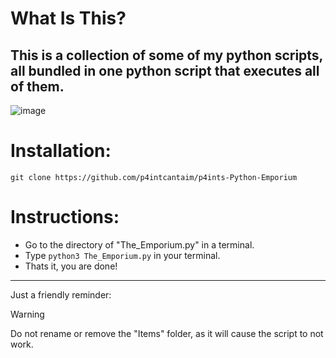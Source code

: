 # What Is This?
This is a collection of some of my python scripts, all bundled in one python script that executes all of them.
----------------------------------
![image](https://github.com/user-attachments/assets/63ce7b91-e271-4312-855c-b37e8dd64de5)
# Installation:
```git clone https://github.com/p4intcantaim/p4ints-Python-Emporium```

# Instructions:
- Go to the directory of "The_Emporium.py" in a terminal.
- Type ```python3 The_Emporium.py``` in your terminal.
- Thats it, you are done!
----------------------------------
Just a friendly reminder:

> [!WARNING]
> Do not rename or remove the "Items" folder, as it will cause the script to not work.
